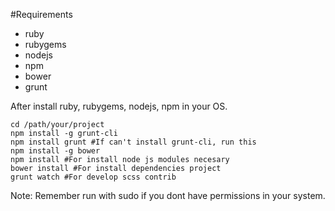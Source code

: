#Requirements
* ruby
* rubygems
* nodejs
* npm
* bower
* grunt

After install ruby, rubygems, nodejs, npm in your OS.

````
cd /path/your/project
npm install -g grunt-cli
npm install grunt #If can't install grunt-cli, run this
npm install -g bower
npm install #For install node js modules necesary
bower install #For install dependencies project
grunt watch #For develop scss contrib
````

Note: Remember run with sudo if you dont have permissions in your system.